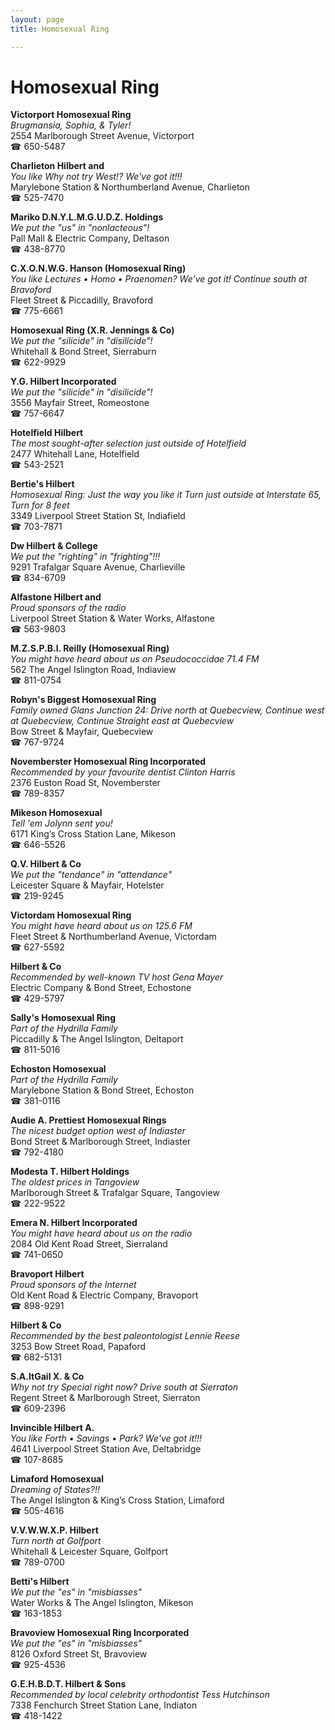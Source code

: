```yaml
---
layout: page 
title: Homosexual Ring

---
```



# Homosexual Ring


 **Victorport Homosexual Ring**  
_Brugmansia, Sophia, & Tyler!_  
2554 Marlborough Street Avenue, Victorport  
☎ 650-5487

**Charlieton Hilbert and**  
_You like Why not try West!? We've got it!!!_  
Marylebone Station & Northumberland Avenue, Charlieton  
☎ 525-7470

**Mariko D.N.Y.L.M.G.U.D.Z. Holdings**  
_We put the "us" in "nonlacteous"!_  
Pall Mall & Electric Company, Deltason  
☎ 438-8770

**C.X.O.N.W.G. Hanson (Homosexual Ring)**  
_You like Lectures • Homo • Praenomen? We've got it! 
Continue south at Bravoford_  
Fleet Street & Piccadilly, Bravoford  
☎ 775-6661

**Homosexual Ring (X.R. Jennings & Co)**  
_We put the "silicide" in "disilicide"!_  
Whitehall & Bond Street, Sierraburn  
☎ 622-9929

**Y.G. Hilbert Incorporated**  
_We put the "silicide" in "disilicide"!_  
3556 Mayfair Street, Romeostone  
☎ 757-6647

**Hotelfield Hilbert**  
_The most sought-after selection just outside of Hotelfield_  
2477 Whitehall Lane, Hotelfield  
☎ 543-2521

**Bertie's Hilbert**  
_Homosexual Ring: Just the way you like it 
Turn just outside at Interstate 65, Turn for 8 feet_  
3349 Liverpool Street Station St, Indiafield  
☎ 703-7871

**Dw Hilbert & College**  
_We put the "righting" in "frighting"!!!_  
9291 Trafalgar Square Avenue, Charlieville  
☎ 834-6709

**Alfastone Hilbert and**  
_Proud sponsors of the radio_  
Liverpool Street Station & Water Works, Alfastone  
☎ 563-9803

**M.Z.S.P.B.I. Reilly (Homosexual Ring)**  
_You might have heard about us on Pseudococcidae 71.4 FM_  
562 The Angel Islington Road, Indiaview  
☎ 811-0754

**Robyn's Biggest Homosexual Ring**  
_Family owned Glans 
Junction 24: Drive north at Quebecview, Continue west at Quebecview, Continue Straight east at Quebecview_  
Bow Street & Mayfair, Quebecview  
☎ 767-9724

**Novemberster Homosexual Ring Incorporated**  
_Recommended by your favourite dentist Clinton Harris_  
2376 Euston Road St, Novemberster  
☎ 789-8357

**Mikeson Homosexual**  
_Tell 'em Jolynn sent you!_  
6171 King’s Cross Station Lane, Mikeson  
☎ 646-5526

**Q.V. Hilbert & Co**  
_We put the "tendance" in "attendance"_  
Leicester Square & Mayfair, Hotelster  
☎ 219-9245

**Victordam Homosexual Ring**  
_You might have heard about us on 125.6 FM_  
Fleet Street & Northumberland Avenue, Victordam  
☎ 627-5592

**Hilbert & Co**  
_Recommended by well-known TV host Gena Mayer_  
Electric Company & Bond Street, Echostone  
☎ 429-5797

**Sally's Homosexual Ring**  
_Part of the Hydrilla Family_  
Piccadilly & The Angel Islington, Deltaport  
☎ 811-5016

**Echoston Homosexual**  
_Part of the Hydrilla Family_  
Marylebone Station & Bond Street, Echoston  
☎ 381-0116

**Audie A. Prettiest Homosexual Rings**  
_The nicest budget option west of Indiaster_  
Bond Street & Marlborough Street, Indiaster  
☎ 792-4180

**Modesta T. Hilbert Holdings**  
_The oldest prices in Tangoview_  
Marlborough Street & Trafalgar Square, Tangoview  
☎ 222-9522

**Emera N. Hilbert Incorporated**  
_You might have heard about us on the radio_  
2084 Old Kent Road Street, Sierraland  
☎ 741-0650

**Bravoport Hilbert**  
_Proud sponsors of the Internet_  
Old Kent Road & Electric Company, Bravoport  
☎ 898-9291

**Hilbert & Co**  
_Recommended by the best paleontologist Lennie Reese_  
3253 Bow Street Road, Papaford  
☎ 682-5131

**S.A.ItGail X. & Co**  
_Why not try Special right now? 
Drive south at Sierraton_  
Regent Street & Marlborough Street, Sierraton  
☎ 609-2396

**Invincible Hilbert A.**  
_You like Forth • Savings • Park? We've got it!!!_  
4641 Liverpool Street Station Ave, Deltabridge  
☎ 107-8685

**Limaford Homosexual**  
_Dreaming of States?!!_  
The Angel Islington & King’s Cross Station, Limaford  
☎ 505-4616

**V.V.W.W.X.P. Hilbert**  
_Turn north at Golfport_  
Whitehall & Leicester Square, Golfport  
☎ 789-0700

**Betti's Hilbert**  
_We put the "es" in "misbiasses"_  
Water Works & The Angel Islington, Mikeson  
☎ 163-1853

**Bravoview Homosexual Ring Incorporated**  
_We put the "es" in "misbiasses"_  
8126 Oxford Street St, Bravoview  
☎ 925-4536

**G.E.H.B.D.T. Hilbert & Sons**  
_Recommended by local celebrity orthodontist Tess Hutchinson_  
7338 Fenchurch Street Station Lane, Indiaton  
☎ 418-1422

